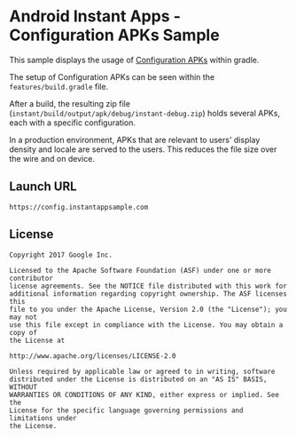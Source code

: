 # Android Instant Apps - Configuration APKs Sample

This sample displays the usage of
[Configuration APKs](https://developer.android.com/topic/instant-apps/guides/config-splits.html)
within gradle.

The setup of Configuration APKs can be seen within the `features/build.gradle` file.

After a build, the resulting zip file (`instant/build/output/apk/debug/instant-debug.zip`)
holds several APKs, each with a specific configuration.

In a production environment, APKs that are relevant to users' display density and locale are
served to the users. This reduces the file size over the wire and on device.

## Launch URL

`https://config.instantappsample.com`

## License

```
Copyright 2017 Google Inc.

Licensed to the Apache Software Foundation (ASF) under one or more contributor
license agreements. See the NOTICE file distributed with this work for
additional information regarding copyright ownership. The ASF licenses this
file to you under the Apache License, Version 2.0 (the "License"); you may not
use this file except in compliance with the License. You may obtain a copy of
the License at

http://www.apache.org/licenses/LICENSE-2.0

Unless required by applicable law or agreed to in writing, software
distributed under the License is distributed on an "AS IS" BASIS, WITHOUT
WARRANTIES OR CONDITIONS OF ANY KIND, either express or implied. See the
License for the specific language governing permissions and limitations under
the License.
```


